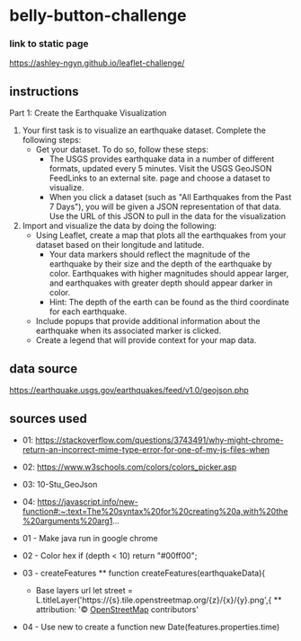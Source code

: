 # belly-button-challenge #

### link to static page ###
 https://ashley-ngyn.github.io/leaflet-challenge/

## instructions ## 
Part 1: Create the Earthquake Visualization
1. Your first task is to visualize an earthquake dataset. Complete the following steps:
    * Get your dataset. To do so, follow these steps:
        * The USGS provides earthquake data in a number of different formats, updated every 5 minutes. Visit the USGS GeoJSON FeedLinks to an external site. page and choose a dataset to visualize.
        * When you click a dataset (such as "All Earthquakes from the Past 7 Days"), you will be given a JSON representation of that data. Use the URL of this JSON to pull in the data for the visualization
2. Import and visualize the data by doing the following:
    * Using Leaflet, create a map that plots all the earthquakes from your dataset based on their longitude and latitude.
        * Your data markers should reflect the magnitude of the earthquake by their size and the depth of the earthquake by color. Earthquakes with higher magnitudes should appear larger, and earthquakes with greater depth should appear darker in color.
        * Hint: The depth of the earth can be found as the third coordinate for each earthquake.
    * Include popups that provide additional information about the earthquake when its associated marker is clicked.
    * Create a legend that will provide context for your map data.

## data source ##
https://earthquake.usgs.gov/earthquakes/feed/v1.0/geojson.php

## sources used ##
* 01: https://stackoverflow.com/questions/3743491/why-might-chrome-return-an-incorrect-mime-type-error-for-one-of-my-js-files-when
* 02: https://www.w3schools.com/colors/colors_picker.asp
* 03: 10-Stu_GeoJson
* 04: https://javascript.info/new-function#:~:text=The%20syntax%20for%20creating%20a,with%20the%20arguments%20arg1...

 * 01 - Make java run in google chrome
     <script type="application/x-javascript" src="static/js/logic.js"></script>

* 02 - Color hex
    if (depth < 10) return "#00ff00";

* 03 - createFeatures
    ** function createFeatures(earthquakeData){
  * Base layers url
    let street = L.titleLayer('https://{s}.tile.openstreetmap.org/{z}/{x}/{y}.png',{
    **  attribution: '&copy; <a href="https://www.openstreetmap.org/copyright">OpenStreetMap</a> contributors'
    
* 04 - Use new to create a function
    new Date(features.properties.time)
